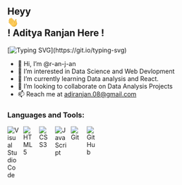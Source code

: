 
## Heyy <img data-target="animated-image.replacedImage" alt="Hi.gif" class="AnimatedImagePlayer-animatedImage" src="https://raw.githubusercontent.com/ABSphreak/ABSphreak/master/gifs/Hi.gif" height="24" style="display: block; opacity: 1;">! Aditya Ranjan Here  !
[![Typing SVG](https://readme-typing-svg.herokuapp.com?duration=9000&lines=import++%40r-an-j-an*)](https://git.io/typing-svg)
- 👋 Hi, I’m @r-an-j-an
- 👀 I’m interested in Data Science and Web Devlopment
- 🌱 I’m currently learning Data analysis and React.
- 💞️ I’m looking to collaborate on Data Analysis Projects
- 📫 Reach me at adiranjan.08@gmail.com
<!---
r-an-j-an/r-an-j-an is a ✨ special ✨ repository because its `README.md` (this file) appears on your GitHub profile.
You can click the Preview link to take a look at your changes.
--->
### Languages and Tools:

<img align="left" alt="Visual Studio Code" width="26px" src="https://cdn.jsdelivr.net/gh/devicons/devicon/icons/vscode/vscode-original.svg" style="padding-right:10px;" />
<img align="left" alt="HTML5" width="26px" src="https://cdn.jsdelivr.net/gh/devicons/devicon/icons/html5/html5-original.svg" style="padding-right:10px;" />
<img align="left" alt="CSS3" width="26px" src="https://cdn.jsdelivr.net/gh/devicons/devicon/icons/css3/css3-original.svg" style="padding-right:10px;" />
<img align="left" alt="JavaScript" width="26px" src="https://cdn.jsdelivr.net/gh/devicons/devicon/icons/javascript/javascript-original.svg" style="padding-right:10px;" />
<img align="left" alt="Git" width="26px" src="https://cdn.jsdelivr.net/gh/devicons/devicon/icons/git/git-original.svg" style="padding-right:10px;" />
<img align="left" alt="GitHub" width="26px" src="https://user-images.githubusercontent.com/3369400/139447912-e0f43f33-6d9f-45f8-be46-2df5bbc91289.png" style="padding-right:10px;" />
